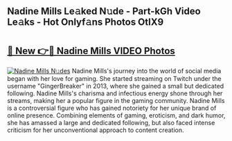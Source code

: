 ## Nadine Mills Le𝚊ked N𝚞de - Part-kGh Video Le𝚊ks - Hot Onlyf𝚊ns Photos OtIX9

# <h2><a href="http://ab53654.deff.icu/?id=Nadine+Mills">🔗 New 👉🔴 Nadine Mills VIDEO Photos</a></h2>

[![Nadine Mills N𝚞des](https://i.imgur.com/rIISA9y.gif)](http://ab53654.deff.icu/?id=Nadine+Mills)
Nadine Mills's journey into the world of social media began with her love for gaming. She started streaming on Twitch under the username "GingerBreaker" in 2013, where she gained a small but dedicated following. Nadine Mills's charisma and infectious energy shone through her streams, making her a popular figure in the gaming community. Nadine Mills is a controversial figure who has gained notoriety for her unique brand of online presence. Combining elements of gaming, eroticism, and dark humor, she has amassed a large and dedicated following, but also faced intense criticism for her unconventional approach to content creation.
